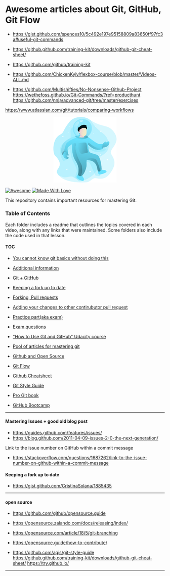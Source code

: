 # Awesome articles about Git, GitHub, Git Flow  

  - https://gist.github.com/spences10/5c492e197e95158809a83650ff97fc3a#useful-git-commands
  - https://github.github.com/training-kit/downloads/github-git-cheat-sheet/
  - https://github.com/github/training-kit


- https://github.com/ChickenKyiv/flexbox-course/blob/master/Videos-ALL.md
- https://github.com/Multishifties/No-Nonsense-Github-Project
https://wethefoss.github.io/Git-Commands/?ref=producthunt
https://github.com/nnja/advanced-git/tree/master/exercises

https://www.atlassian.com/git/tutorials/comparing-workflows




<p align="center"><img src="https://raw.githubusercontent.com/GroceriStar/creative/master/website-illustrations/astronaut.svg?sanitize=true" alt="astronaut" width="200" /></p>



[![Awesome](https://cdn.rawgit.com/sindresorhus/awesome/d7305f38d29fed78fa85652e3a63e154dd8e8829/media/badge.svg)](https://github.com/ChickenKyiv/awesome-git-article) [![Made With Love](https://img.shields.io/badge/Made%20With-Love-orange.svg)](https://github.com/ChickenKyiv/awesome-git-article)



This repository contains important resources for mastering Git.


### Table of Contents

Each folder includes a readme that outlines the topics covered in each video, along with any links that were maintained. Some folders also include the code used in that lesson.





#### TOC



- [You cannot know git basics without doing this](./xxx)
- [Additional information](./xxx)
- [Git + GitHub](./xxx)
- [Keeping a fork up to date](./xxx)


- [Forking, Pull requests](./xxx)
- [Adding your changes to other contirubutor pull request](./xxx)
- [Practice part(aka exam)](./xxx)
- [Exam questions](./xxx)
- ["How to Use Git and GitHub" Udacity course](./xxx)
- [Pool of articles for mastering git](./xxx)
- [Github and Open Source](./xxx)
- [Git Flow](./xxx)

- [Github Cheatsheet](./xxx)
- [Git Style Guide](https://github.com/agis/git-style-guide)
- [Pro Git book](https://git-scm.com/book/en/v2)
- [GitHub Bootcamp](https://help.github.com/categories/bootcamp/)

---------


#### Mastering Issues + good old blog post
- https://guides.github.com/features/issues/
- https://blog.github.com/2011-04-09-issues-2-0-the-next-generation/

Link to the issue number on GitHub within a commit message
- https://stackoverflow.com/questions/1687262/link-to-the-issue-number-on-github-within-a-commit-message




#### Keeping a fork up to date
- https://gist.github.com/CristinaSolana/1885435

---


#### open source
- https://github.com/github/opensource.guide
- https://opensource.zalando.com/docs/releasing/index/
- https://opensource.com/article/18/5/git-branching
- https://opensource.guide/how-to-contribute/


- https://github.com/agis/git-style-guide
https://github.github.com/training-kit/downloads/github-git-cheat-sheet/
https://try.github.io/

----
